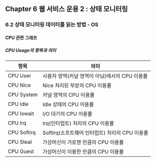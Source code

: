 ## Chapter 6 웹 서비스 운용 2 : 상태 모니터링

### 6.2 상태 모니터링 데이터를 읽는 방법 - OS

#### CPU 관련 그래프

##### CPU Usage의 항목과 의미

| 항목 | 의미 |
| --- | --- |
| CPU User | 사용자 영역(커널 영역이 아님)에서의 CPU 이용률 |
| CPU Nice | Nice 처리된 부분의 CPU 이용률 |
| CPU System | 커널 영역의 CPU 이용률 |
| CPU Idle | Idle 상태의 CPU 이용률 |
| CPU Iowait | I/O 대기의 CPU 이용률 |
| CPU Irq | Irq(인터럽트) 처리의 CPU 이용률 |
| CPU Softirq | SoftIrq(소프트웨어 인터럽트) 처리의 CPU 이용률 |
| CPU Steal | 가상머신이 가로챈 만큼의 CPU 이용률 |
| CPU Guest | 가상머신이 이용한 만큼의 CPU 이용률 |
